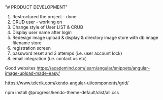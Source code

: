 "# PRODUCT DEVELOPMENT" 
1) Restructured the project - done
2) CRUD user - working on
3) Change style of User LIST & CRUB
4) Display user name after login
5) Redesign image upload & display & directory image store with db image filename store
6) registration screen
7) password reset and 3 attemps (i.e. user account lock)
8) email integration (i.e. contact us etc)




Good websites
https://academind.com/learn/angular/snippets/angular-image-upload-made-easy/

https://www.telerik.com/kendo-angular-ui/components/grid/


npm install @progress/kendo-theme-default/dist/all.css